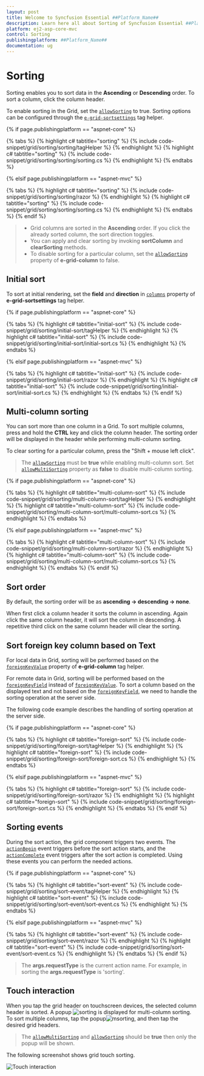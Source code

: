 ```yaml
---
layout: post
title: Welcome to Syncfusion Essential ##Platform_Name##
description: Learn here all about Sorting of Syncfusion Essential ##Platform_Name## widgets based on HTML5 and jQuery.
platform: ej2-asp-core-mvc
control: Sorting
publishingplatform: ##Platform_Name##
documentation: ug
---
```



# Sorting

Sorting enables you to sort data in the **Ascending** or **Descending** order.
To sort a column, click the column header.

To enable sorting in the Grid, set the [`allowSorting`](https://help.syncfusion.com/cr/aspnetcore-js2/Syncfusion.EJ2.Grids.Grid.html#Syncfusion_EJ2_Grids_Grid_AllowSorting) to true. Sorting options can be configured through the [`e-grid-sortsettings`](https://help.syncfusion.com/cr/aspnetcore-js2/Syncfusion.EJ2.Grids.Grid.html#Syncfusion_EJ2_Grids_Grid_SortSettings) tag helper.

{% if page.publishingplatform == "aspnet-core" %}

{% tabs %}
{% highlight c# tabtitle="sorting" %}
{% include code-snippet/grid/sorting/sorting/tagHelper %}
{% endhighlight %}
{% highlight c# tabtitle="sorting" %}
{% include code-snippet/grid/sorting/sorting/sorting.cs %}
{% endhighlight %}
{% endtabs %}

{% elsif page.publishingplatform == "aspnet-mvc" %}

{% tabs %}
{% highlight c# tabtitle="sorting" %}
{% include code-snippet/grid/sorting/sorting/razor %}
{% endhighlight %}
{% highlight c# tabtitle="sorting" %}
{% include code-snippet/grid/sorting/sorting/sorting.cs %}
{% endhighlight %}
{% endtabs %}
{% endif %}



> * Grid columns are sorted in the **Ascending** order. If you click the already sorted column, the sort direction toggles.
> * You can apply and clear sorting by invoking **sortColumn** and **clearSorting** methods.
> * To disable sorting for a particular column, set the [`allowSorting`](https://help.syncfusion.com/cr/aspnetcore-js2/Syncfusion.EJ2.Grids.GridColumn.html#Syncfusion_EJ2_Grids_GridColumn_AllowSorting) property of **e-grid-column** to false.

## Initial sort

To sort at initial rendering, set the **field** and
**direction** in [`columns`](https://help.syncfusion.com/cr/aspnetcore-js2/Syncfusion.EJ2.Grids.GridSortSettings.html#Syncfusion_EJ2_Grids_GridSortSettings_Columns) property of **e-grid-sortsettings** tag helper.

{% if page.publishingplatform == "aspnet-core" %}

{% tabs %}
{% highlight c# tabtitle="initial-sort" %}
{% include code-snippet/grid/sorting/initial-sort/tagHelper %}
{% endhighlight %}
{% highlight c# tabtitle="initial-sort" %}
{% include code-snippet/grid/sorting/initial-sort/initial-sort.cs %}
{% endhighlight %}
{% endtabs %}

{% elsif page.publishingplatform == "aspnet-mvc" %}

{% tabs %}
{% highlight c# tabtitle="initial-sort" %}
{% include code-snippet/grid/sorting/initial-sort/razor %}
{% endhighlight %}
{% highlight c# tabtitle="initial-sort" %}
{% include code-snippet/grid/sorting/initial-sort/initial-sort.cs %}
{% endhighlight %}
{% endtabs %}
{% endif %}



## Multi-column sorting

You can sort more than one column in a Grid. To sort multiple columns, press and hold the **CTRL** key and click the column header. The sorting order will be displayed in the header while performing multi-column sorting.

To clear sorting for a particular column, press the "Shift + mouse left click".

> The [`allowSorting`](https://help.syncfusion.com/cr/aspnetcore-js2/Syncfusion.EJ2.Grids.Grid.html#Syncfusion_EJ2_Grids_Grid_AllowSorting) must be **true** while enabling multi-column sort.
> Set [`allowMultiSorting`](https://help.syncfusion.com/cr/aspnetcore-js2/Syncfusion.EJ2.Grids.Grid.html#Syncfusion_EJ2_Grids_Grid_AllowMultiSorting) property as **false** to disable multi-column sorting.

{% if page.publishingplatform == "aspnet-core" %}

{% tabs %}
{% highlight c# tabtitle="multi-column-sort" %}
{% include code-snippet/grid/sorting/multi-column-sort/tagHelper %}
{% endhighlight %}
{% highlight c# tabtitle="multi-column-sort" %}
{% include code-snippet/grid/sorting/multi-column-sort/multi-column-sort.cs %}
{% endhighlight %}
{% endtabs %}

{% elsif page.publishingplatform == "aspnet-mvc" %}

{% tabs %}
{% highlight c# tabtitle="multi-column-sort" %}
{% include code-snippet/grid/sorting/multi-column-sort/razor %}
{% endhighlight %}
{% highlight c# tabtitle="multi-column-sort" %}
{% include code-snippet/grid/sorting/multi-column-sort/multi-column-sort.cs %}
{% endhighlight %}
{% endtabs %}
{% endif %}



## Sort order

By default, the sorting order will be as **ascending -> descending -> none**.

When first click a column header it sorts the column in ascending. Again click the same column header, it will sort the column in descending. A repetitive third click on the same column header will clear the sorting.

## Sort foreign key column based on Text

For local data in Grid, sorting will be performed based on the [`foreignKeyValue`](https://help.syncfusion.com/cr/aspnetcore-js2/Syncfusion.EJ2.Grids.GridColumn.html#Syncfusion_EJ2_Grids_GridColumn_ForeignKeyValue) property of **e-grid-column** tag helper.

For remote data in Grid, sorting will be performed based on the [`foreignKeyField`](https://help.syncfusion.com/cr/aspnetcore-js2/Syncfusion.EJ2.Grids.GridColumn.html#Syncfusion_EJ2_Grids_GridColumn_ForeignKeyField) instead of [`foreignKeyValue`](https://help.syncfusion.com/cr/aspnetcore-js2/Syncfusion.EJ2.Grids.GridColumn.html#Syncfusion_EJ2_Grids_GridColumn_ForeignKeyValue). To sort a column based on the displayed text and not based on the [`foreignKeyField`](https://help.syncfusion.com/cr/aspnetcore-js2/Syncfusion.EJ2.Grids.GridColumn.html#Syncfusion_EJ2_Grids_GridColumn_ForeignKeyField), we need to handle the sorting operation at the server side.

The following code example describes the handling of sorting operation at the server side.

{% if page.publishingplatform == "aspnet-core" %}

{% tabs %}
{% highlight c# tabtitle="foreign-sort" %}
{% include code-snippet/grid/sorting/foreign-sort/tagHelper %}
{% endhighlight %}
{% highlight c# tabtitle="foreign-sort" %}
{% include code-snippet/grid/sorting/foreign-sort/foreign-sort.cs %}
{% endhighlight %}
{% endtabs %}

{% elsif page.publishingplatform == "aspnet-mvc" %}

{% tabs %}
{% highlight c# tabtitle="foreign-sort" %}
{% include code-snippet/grid/sorting/foreign-sort/razor %}
{% endhighlight %}
{% highlight c# tabtitle="foreign-sort" %}
{% include code-snippet/grid/sorting/foreign-sort/foreign-sort.cs %}
{% endhighlight %}
{% endtabs %}
{% endif %}



## Sorting events

During the sort action, the grid component triggers two events. The [`actionBegin`](https://help.syncfusion.com/cr/aspnetcore-js2/Syncfusion.EJ2.Grids.Grid.html#Syncfusion_EJ2_Grids_Grid_ActionBegin) event triggers before the sort action starts, and the [`actionComplete`](https://help.syncfusion.com/cr/aspnetcore-js2/Syncfusion.EJ2.Grids.Grid.html#Syncfusion_EJ2_Grids_Grid_ActionComplete) event triggers after the sort action is completed. Using these events you can perform the needed actions.

{% if page.publishingplatform == "aspnet-core" %}

{% tabs %}
{% highlight c# tabtitle="sort-event" %}
{% include code-snippet/grid/sorting/sort-event/tagHelper %}
{% endhighlight %}
{% highlight c# tabtitle="sort-event" %}
{% include code-snippet/grid/sorting/sort-event/sort-event.cs %}
{% endhighlight %}
{% endtabs %}

{% elsif page.publishingplatform == "aspnet-mvc" %}

{% tabs %}
{% highlight c# tabtitle="sort-event" %}
{% include code-snippet/grid/sorting/sort-event/razor %}
{% endhighlight %}
{% highlight c# tabtitle="sort-event" %}
{% include code-snippet/grid/sorting/sort-event/sort-event.cs %}
{% endhighlight %}
{% endtabs %}
{% endif %}



> The **args.requestType** is the current action name. For example, in sorting the **args.requestType** is 'sorting'.

## Touch interaction

When you tap the grid header on touchscreen devices, the selected column header is sorted. A popup ![sorting](./images/sorting.jpg) is displayed for multi-column sorting. To sort multiple columns, tap the popup![msorting](./images/msorting.jpg), and then tap the desired grid headers.

> The [`allowMultiSorting`](https://help.syncfusion.com/cr/aspnetcore-js2/Syncfusion.EJ2.Grids.Grid.html#Syncfusion_EJ2_Grids_Grid_AllowMultiSorting) and [`allowSorting`](https://help.syncfusion.com/cr/aspnetcore-js2/Syncfusion.EJ2.Grids.Grid.html#Syncfusion_EJ2_Grids_Grid_AllowSorting) should be **true** then only the popup will be shown.

The following screenshot shows grid touch sorting.

![Touch interaction](./images/touch-sorting.jpg)
